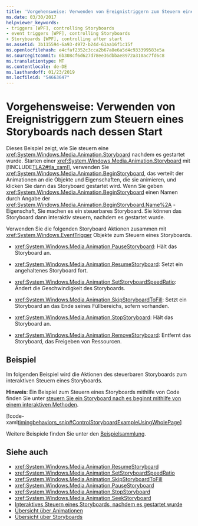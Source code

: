 ```yaml
---
title: 'Vorgehensweise: Verwenden von Ereignistriggern zum Steuern eines Storyboards nach dessen Start'
ms.date: 03/30/2017
helpviewer_keywords:
- triggers [WPF], controlling Storyboards
- event triggers [WPF], controlling Storyboards
- Storyboards [WPF], controlling after start
ms.assetid: 3b115594-6a93-4972-b24d-61aa16f1c15f
ms.openlocfilehash: e4cfaf2352c3cca2b67a8e6a5d4c933399583e5a
ms.sourcegitcommit: 6b308cf6d627d78ee36dbbae8972a310ac7fd6c8
ms.translationtype: MT
ms.contentlocale: de-DE
ms.lasthandoff: 01/23/2019
ms.locfileid: "54663647"
---
```

# <a name="how-to-use-event-triggers-to-control-a-storyboard-after-it-starts"></a>Vorgehensweise: Verwenden von Ereignistriggern zum Steuern eines Storyboards nach dessen Start
Dieses Beispiel zeigt, wie Sie steuern eine <xref:System.Windows.Media.Animation.Storyboard> nachdem es gestartet wurde. Starten einer <xref:System.Windows.Media.Animation.Storyboard> mit [!INCLUDE[TLA2#tla_xaml](../../../../includes/tla2sharptla-xaml-md.md)], verwenden Sie <xref:System.Windows.Media.Animation.BeginStoryboard>, das verteilt der Animationen an die Objekte und Eigenschaften, die sie animieren, und klicken Sie dann das Storyboard gestartet wird. Wenn Sie geben <xref:System.Windows.Media.Animation.BeginStoryboard> einen Namen durch Angabe der <xref:System.Windows.Media.Animation.BeginStoryboard.Name%2A> -Eigenschaft, Sie machen es ein steuerbares Storyboard. Sie können das Storyboard dann interaktiv steuern, nachdem es gestartet wurde.  
  
 Verwenden Sie die folgenden Storyboard Aktionen zusammen mit <xref:System.Windows.EventTrigger> Objekte zum Steuern eines Storyboards.  
  
-   <xref:System.Windows.Media.Animation.PauseStoryboard>: Hält das Storyboard an.  
  
-   <xref:System.Windows.Media.Animation.ResumeStoryboard>: Setzt ein angehaltenes Storyboard fort.  
  
-   <xref:System.Windows.Media.Animation.SetStoryboardSpeedRatio>: Ändert die Geschwindigkeit des Storyboards.  
  
-   <xref:System.Windows.Media.Animation.SkipStoryboardToFill>: Setzt ein Storyboard an das Ende seines Füllbereichs, sofern vorhanden.  
  
-   <xref:System.Windows.Media.Animation.StopStoryboard>: Hält das Storyboard an.  
  
-   <xref:System.Windows.Media.Animation.RemoveStoryboard>: Entfernt das Storyboard, das Freigeben von Ressourcen.  
  
## <a name="example"></a>Beispiel  
 Im folgenden Beispiel wird die Aktionen des steuerbaren Storyboards zum interaktiven Steuern eines Storyboards.  
  
 **Hinweis**: Ein Beispiel zum Steuern eines Storyboards mithilfe von Code finden Sie unter [steuern Sie ein Storyboard nach es beginnt mithilfe von einem interaktiven Methoden](../../../../docs/framework/wpf/graphics-multimedia/how-to-control-a-storyboard-after-it-starts.md).  
  
 [!code-xaml[timingbehaviors_snip#ControlStoryboardExampleUsingWholePage](../../../../samples/snippets/csharp/VS_Snippets_Wpf/timingbehaviors_snip/CSharp/ControlStoryboardExample.xaml#controlstoryboardexampleusingwholepage)]  
  
 Weitere Beispiele finden Sie unter den [Beispielsammlung](https://go.microsoft.com/fwlink/?LinkID=159969).  
  
## <a name="see-also"></a>Siehe auch
- <xref:System.Windows.Media.Animation.ResumeStoryboard>
- <xref:System.Windows.Media.Animation.SetStoryboardSpeedRatio>
- <xref:System.Windows.Media.Animation.SkipStoryboardToFill>
- <xref:System.Windows.Media.Animation.PauseStoryboard>
- <xref:System.Windows.Media.Animation.StopStoryboard>
- <xref:System.Windows.Media.Animation.SeekStoryboard>
- [Interaktives Steuern eines Storyboards, nachdem es gestartet wurde](../../../../docs/framework/wpf/graphics-multimedia/how-to-control-a-storyboard-after-it-starts.md)
- [Übersicht über Animationen](../../../../docs/framework/wpf/graphics-multimedia/animation-overview.md)
- [Übersicht über Storyboards](../../../../docs/framework/wpf/graphics-multimedia/storyboards-overview.md)

